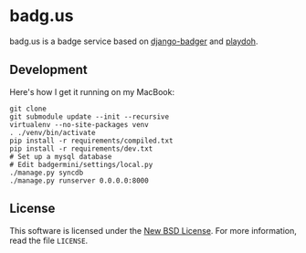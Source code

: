 badg.us
=======

badg.us is a badge service based on [django-badger][] and [playdoh][].

[playdoh]: https://github.com/mozilla/playdoh
[django-badger]: https://github.com/lmorchard/django-badger

Development
-----------

Here's how I get it running on my MacBook:

    git clone 
    git submodule update --init --recursive
    virtualenv --no-site-packages venv
    . ./venv/bin/activate
    pip install -r requirements/compiled.txt
    pip install -r requirements/dev.txt
    # Set up a mysql database
    # Edit badgermini/settings/local.py
    ./manage.py syncdb
    ./manage.py runserver 0.0.0.0:8000

License
-------
This software is licensed under the [New BSD License][BSD]. For more
information, read the file ``LICENSE``.

[BSD]: http://creativecommons.org/licenses/BSD/
